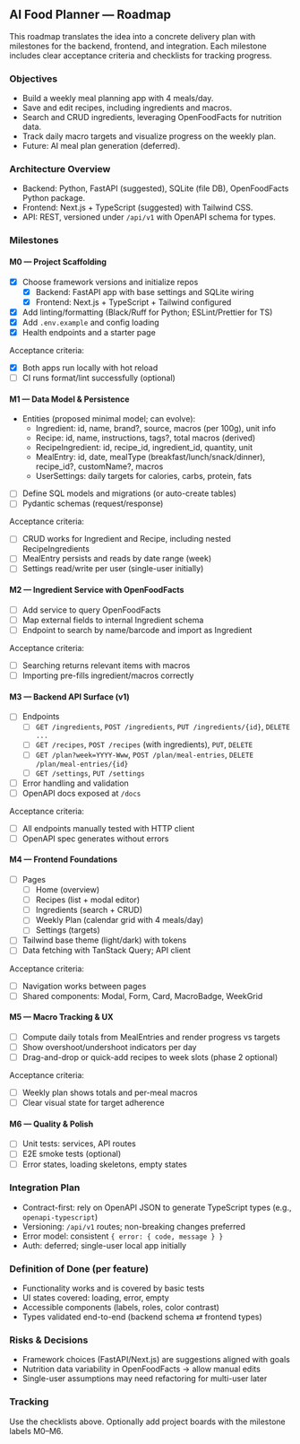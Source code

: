 ## AI Food Planner — Roadmap

This roadmap translates the idea into a concrete delivery plan with milestones for the backend, frontend, and integration. Each milestone includes clear acceptance criteria and checklists for tracking progress.

### Objectives
- Build a weekly meal planning app with 4 meals/day.
- Save and edit recipes, including ingredients and macros.
- Search and CRUD ingredients, leveraging OpenFoodFacts for nutrition data.
- Track daily macro targets and visualize progress on the weekly plan.
- Future: AI meal plan generation (deferred).

### Architecture Overview
- Backend: Python, FastAPI (suggested), SQLite (file DB), OpenFoodFacts Python package.
- Frontend: Next.js + TypeScript (suggested) with Tailwind CSS.
- API: REST, versioned under `/api/v1` with OpenAPI schema for types.

### Milestones

#### M0 — Project Scaffolding
- [x] Choose framework versions and initialize repos
  - [x] Backend: FastAPI app with base settings and SQLite wiring
  - [x] Frontend: Next.js + TypeScript + Tailwind configured
- [x] Add linting/formatting (Black/Ruff for Python; ESLint/Prettier for TS)
- [x] Add `.env.example` and config loading
- [x] Health endpoints and a starter page

Acceptance criteria:
- [x] Both apps run locally with hot reload
- [ ] CI runs format/lint successfully (optional)

#### M1 — Data Model & Persistence
- Entities (proposed minimal model; can evolve):
  - Ingredient: id, name, brand?, source, macros (per 100g), unit info
  - Recipe: id, name, instructions, tags?, total macros (derived)
  - RecipeIngredient: id, recipe_id, ingredient_id, quantity, unit
  - MealEntry: id, date, mealType (breakfast/lunch/snack/dinner), recipe_id?, customName?, macros
  - UserSettings: daily targets for calories, carbs, protein, fats
- [ ] Define SQL models and migrations (or auto-create tables)
- [ ] Pydantic schemas (request/response)

Acceptance criteria:
- [ ] CRUD works for Ingredient and Recipe, including nested RecipeIngredients
- [ ] MealEntry persists and reads by date range (week)
- [ ] Settings read/write per user (single-user initially)

#### M2 — Ingredient Service with OpenFoodFacts
- [ ] Add service to query OpenFoodFacts
- [ ] Map external fields to internal Ingredient schema
- [ ] Endpoint to search by name/barcode and import as Ingredient

Acceptance criteria:
- [ ] Searching returns relevant items with macros
- [ ] Importing pre-fills ingredient/macros correctly

#### M3 — Backend API Surface (v1)
- [ ] Endpoints
  - [ ] `GET /ingredients`, `POST /ingredients`, `PUT /ingredients/{id}`, `DELETE ...`
  - [ ] `GET /recipes`, `POST /recipes` (with ingredients), `PUT`, `DELETE`
  - [ ] `GET /plan?week=YYYY-Www`, `POST /plan/meal-entries`, `DELETE /plan/meal-entries/{id}`
  - [ ] `GET /settings`, `PUT /settings`
- [ ] Error handling and validation
- [ ] OpenAPI docs exposed at `/docs`

Acceptance criteria:
- [ ] All endpoints manually tested with HTTP client
- [ ] OpenAPI spec generates without errors

#### M4 — Frontend Foundations
- [ ] Pages
  - [ ] Home (overview)
  - [ ] Recipes (list + modal editor)
  - [ ] Ingredients (search + CRUD)
  - [ ] Weekly Plan (calendar grid with 4 meals/day)
  - [ ] Settings (targets)
- [ ] Tailwind base theme (light/dark) with tokens
- [ ] Data fetching with TanStack Query; API client

Acceptance criteria:
- [ ] Navigation works between pages
- [ ] Shared components: Modal, Form, Card, MacroBadge, WeekGrid

#### M5 — Macro Tracking & UX
- [ ] Compute daily totals from MealEntries and render progress vs targets
- [ ] Show overshoot/undershoot indicators per day
- [ ] Drag-and-drop or quick-add recipes to week slots (phase 2 optional)

Acceptance criteria:
- [ ] Weekly plan shows totals and per-meal macros
- [ ] Clear visual state for target adherence

#### M6 — Quality & Polish
- [ ] Unit tests: services, API routes
- [ ] E2E smoke tests (optional)
- [ ] Error states, loading skeletons, empty states

### Integration Plan
- Contract-first: rely on OpenAPI JSON to generate TypeScript types (e.g., `openapi-typescript`)
- Versioning: `/api/v1` routes; non-breaking changes preferred
- Error model: consistent `{ error: { code, message } }`
- Auth: deferred; single-user local app initially

### Definition of Done (per feature)
- Functionality works and is covered by basic tests
- UI states covered: loading, error, empty
- Accessible components (labels, roles, color contrast)
- Types validated end-to-end (backend schema ⇄ frontend types)

### Risks & Decisions
- Framework choices (FastAPI/Next.js) are suggestions aligned with goals
- Nutrition data variability in OpenFoodFacts → allow manual edits
- Single-user assumptions may need refactoring for multi-user later

### Tracking
Use the checklists above. Optionally add project boards with the milestone labels M0–M6.


